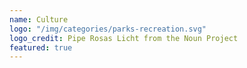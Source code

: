 ```yaml
---
name: Culture
logo: "/img/categories/parks-recreation.svg"
logo_credit: Pipe Rosas Licht from the Noun Project
featured: true
---
```

